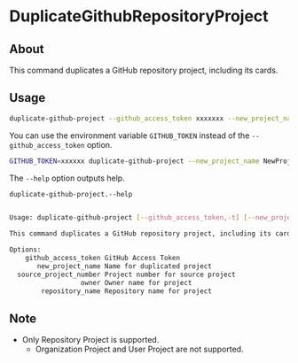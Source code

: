 # DuplicateGithubRepositoryProject

## About

This command duplicates a GitHub repository project, including its cards.


## Usage

```sh
duplicate-github-project --github_access_token xxxxxxx --new_project_name NewProjectName --source_project_number 1 --owner RepositoryOwnerName -repository_name RepositoryName
```

You can use the environment variable `GITHUB_TOKEN` instead of the `--github_access_token` option.

```sh
GITHUB_TOKEN=xxxxxx duplicate-github-project --new_project_name NewProjectName --source_project_number 1 --owner RepositoryOwnerName -repository_name RepositoryName
```

The `--help` option outputs help.

```sh
duplicate-github-project.--help


Usage: duplicate-github-project [--github_access_token,-t] [--new_project_name,-n] [--source_project_number,-s] [--owner,-o] [--repository_name,-r] 

This command duplicates a GitHub repository project, including its cards.

Options:
    github_access_token GitHub Access Token
       new_project_name Name for duplicated project
  source_project_number Project number for source project
                  owner Owner name for project
        repository_name Repository name for project
```

## Note

- Only Repository Project is supported.
  - Organization Project and User Project are not supported.

